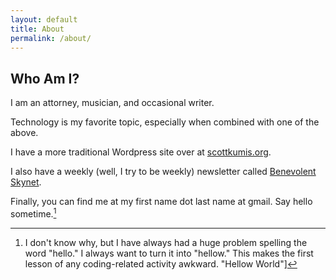 ```yaml
---
layout: default
title: About
permalink: /about/
---
```


## Who Am I?
I am an attorney, musician, and occasional writer.

Technology is my favorite topic, especially when combined with one of the above.

I have a more traditional Wordpress site over at [scottkumis.org](https://www.scottkumis.org).

I also have a weekly (well, I try to be weekly) newsletter called [Benevolent Skynet](https://tinyletter.com/BenevolentSkynet).

Finally, you can find me at my first name dot last name at gmail. Say hello sometime.[^1]

[^1]:I don't know why, but I have always had a huge problem spelling the word "hello." I always want to turn it into "hellow." This makes the first lesson of any coding-related activity awkward. "Hellow World"]
